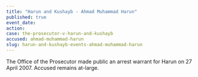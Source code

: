 ```yaml
---
title: "Harun and Kushayb - Ahmad Muhammad Harun"
published: true
event_date:
action:
case: the-prosecutor-v-harun-and-kushayb
accused: ahmad-muhammad-harun
slug: harun-and-kushayb-events-ahmad-muhammad-harun
---
```


The Office of the Prosecutor made public an arrest warrant for Harun on 27 April 2007. Accused remains at-large.

